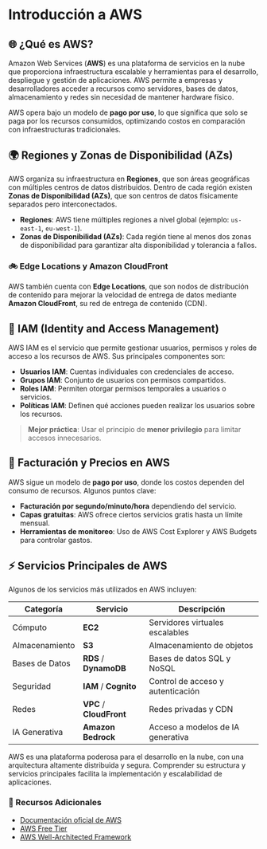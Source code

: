 # Introducción a AWS

## 🌐 ¿Qué es AWS?
Amazon Web Services (**AWS**) es una plataforma de servicios en la nube que proporciona infraestructura escalable y herramientas para el desarrollo, despliegue y gestión de aplicaciones. AWS permite a empresas y desarrolladores acceder a recursos como servidores, bases de datos, almacenamiento y redes sin necesidad de mantener hardware físico.

AWS opera bajo un modelo de **pago por uso**, lo que significa que solo se paga por los recursos consumidos, optimizando costos en comparación con infraestructuras tradicionales.

## 🌍 Regiones y Zonas de Disponibilidad (AZs)
AWS organiza su infraestructura en **Regiones**, que son áreas geográficas con múltiples centros de datos distribuidos. Dentro de cada región existen **Zonas de Disponibilidad (AZs)**, que son centros de datos físicamente separados pero interconectados.

- **Regiones**: AWS tiene múltiples regiones a nivel global (ejemplo: `us-east-1`, `eu-west-1`).
- **Zonas de Disponibilidad (AZs)**: Cada región tiene al menos dos zonas de disponibilidad para garantizar alta disponibilidad y tolerancia a fallos.

### 🚲 Edge Locations y Amazon CloudFront
AWS también cuenta con **Edge Locations**, que son nodos de distribución de contenido para mejorar la velocidad de entrega de datos mediante **Amazon CloudFront**, su red de entrega de contenido (CDN).

## 👷 IAM (Identity and Access Management)
AWS IAM es el servicio que permite gestionar usuarios, permisos y roles de acceso a los recursos de AWS. Sus principales componentes son:

- **Usuarios IAM**: Cuentas individuales con credenciales de acceso.
- **Grupos IAM**: Conjunto de usuarios con permisos compartidos.
- **Roles IAM**: Permiten otorgar permisos temporales a usuarios o servicios.
- **Políticas IAM**: Definen qué acciones pueden realizar los usuarios sobre los recursos.

> **Mejor práctica**: Usar el principio de **menor privilegio** para limitar accesos innecesarios.

## 💸 Facturación y Precios en AWS
AWS sigue un modelo de **pago por uso**, donde los costos dependen del consumo de recursos. Algunos puntos clave:

- **Facturación por segundo/minuto/hora** dependiendo del servicio.
- **Capas gratuitas**: AWS ofrece ciertos servicios gratis hasta un límite mensual.
- **Herramientas de monitoreo**: Uso de AWS Cost Explorer y AWS Budgets para controlar gastos.

## ⚡ Servicios Principales de AWS
Algunos de los servicios más utilizados en AWS incluyen:

| Categoría        | Servicio              | Descripción                          |
|-----------------|----------------------|--------------------------------------|
| Cómputo        | **EC2**               | Servidores virtuales escalables     |
| Almacenamiento | **S3**                | Almacenamiento de objetos           |
| Bases de Datos | **RDS** / **DynamoDB** | Bases de datos SQL y NoSQL          |
| Seguridad      | **IAM** / **Cognito**  | Control de acceso y autenticación   |
| Redes         | **VPC** / **CloudFront** | Redes privadas y CDN                |
| IA Generativa | **Amazon Bedrock**     | Acceso a modelos de IA generativa   |

AWS es una plataforma poderosa para el desarrollo en la nube, con una arquitectura altamente distribuida y segura. Comprender su estructura y servicios principales facilita la implementación y escalabilidad de aplicaciones.

### 📖 Recursos Adicionales
- [Documentación oficial de AWS](https://docs.aws.amazon.com/)
- [AWS Free Tier](https://aws.amazon.com/free/)
- [AWS Well-Architected Framework](https://aws.amazon.com/architecture/well-architected/)
